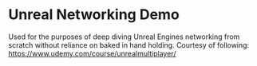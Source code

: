 # Unreal Networking Demo

Used for the purposes of deep diving Unreal Engines networking from scratch without reliance on baked in hand holding. Courtesy of following: https://www.udemy.com/course/unrealmultiplayer/
